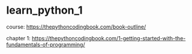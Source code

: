 # learn_python_1

course:
https://thepythoncodingbook.com/book-outline/

chapter 1:
https://thepythoncodingbook.com/1-getting-started-with-the-fundamentals-of-programming/


